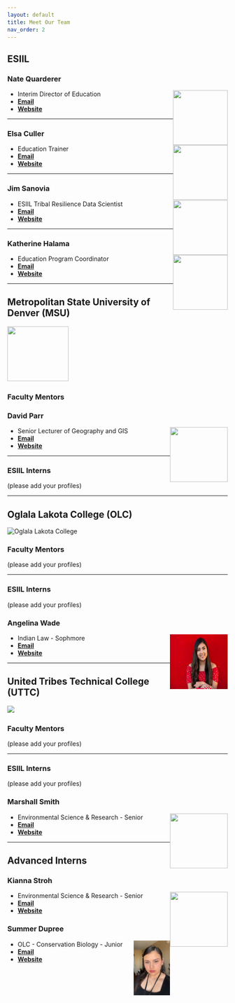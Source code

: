 ```yaml
---
layout: default
title: Meet Our Team
nav_order: 2
---
```


## ESIIL

### **Nate Quarderer** 

<img 
  style="float: right;" 
  src="https://earthlab.colorado.edu/sites/default/files/styles/square_med/public/media/image/profile.png?itok=81I5qGge" 
  width="125" height="125">
  
  * Interim Director of Education
  * <a href = "mailto:naqu1888@colorado.edu" target="_blank">**Email** </a>
  * <a href = "https://earthlab.colorado.edu/our-team/nathan-quarderer" target="_blank">**Website**</a>

***

### **Elsa Culler**


<img 
  style="float: right;" 
  src="https://avatars.githubusercontent.com/u/3465768?v=4" 
  width="125" height="125">
  
* Education Trainer
* <a href="mailto:elcu4811@colorado.edu" target = "_blank">**Email**</a>
* <a href="https://earthlab.colorado.edu/our-team/elsa-culler" target="_blank">**Website**</a>

***

### **Jim Sanovia**

<img 
  style="float: right;" 
  src="https://esiil.org/sites/default/files/inline-images/20221003_143744_1.jpg" 
  width="125" height="125">
  
  * ESIIL Tribal Resilience Data Scientist
  * <a href="mailto: jasa9153@colorado.edu" target="_blank">**Email**
  * <a href="https://esiil.org/our-team" target="_blank">**Website**</a>

***

### **Katherine Halama** 

<img 
  style="float: right;" 
  src="https://earthlab.colorado.edu/sites/default/files/styles/square_med/public/media/image/IMG_20210521_202146%20copy.jpg?itok=mhH4wgui" 
  width="125" height="125">
  
  * Education Program Coordinator
  * <a href="mailto: kaha4475@colorado.edu" target="_blank">**Email**</a>
  * <a href="https://earthlab.colorado.edu/our-team/katherine-halama" target="_blank">**Website**</a>

***

## Metropolitan State University of Denver (MSU)

<img 
  style="float: " 
  src="https://upload.wikimedia.org/wikipedia/en/thumb/c/cc/MSU_Denver_Roadrunners.svg/2880px-MSU_Denver_Roadrunners.svg.png" 
  width="140" height="125">

### **Faculty Mentors** 
 
### **David Parr** 

<img 
  style="float: right;" 
  src="https://daveparr.com/wp-content/uploads/2023/12/1629988354360.jpg" 
  width="132" height="125">
  
  * Senior Lecturer of Geography and GIS
  * <a href="mailto: githubesiil@fishslappingdance.com" target="_blank">**Email**</a>
  * <a href="https://daveparr.com/" target="_blank">**Website**</a>

***

### **ESIIL Interns**

(please add your profiles)

***
  
## Oglala Lakota College (OLC)

![Oglala Lakota College](https://www.olc.edu/theme/olc/images/logo.png)

### **Faculty Mentors** 
(please add your profiles)

***

### **ESIIL Interns** 
(please add your profiles)



### **Angelina Wade** 

<img 
  style="float: right;" 
  src="https://github.com/angelinawade12/angelinawade12.github.io/blob/main/img/professional_photo.jpg?raw=true" 
  width="132" height="125">
  
  * Indian Law - Sophmore
  * <a href="mailto: awade29716@olc.edu" target="_blank">**Email**</a>
  * <a href="https://angelinawade12.github.io/" target="_blank">**Website**</a>
  
***

## United Tribes Technical College (UTTC)

<img src="https://uttc.edu/wp-content/uploads/2021/04/uttc-logo-long.png">

### **Faculty Mentors** 
(please add your profiles)

***

### **ESIIL Interns** 
(please add your profiles)

### **Marshall Smith** 

<img 
  style="float: right;" 
  src="https://instagram.ffar1-2.fna.fbcdn.net/v/t51.2885-19/387693032_320832033875982_841846565515082481_n.jpg?stp=dst-jpg_s320x320&_nc_ht=instagram.ffar1-2.fna.fbcdn.net&_nc_cat=106&_nc_ohc=jsUXJym92bQAb4jBJ-T&edm=AOQ1c0wBAAAA&ccb=7-5&oh=00_AfDHVpWSAdKdsuaKrlik7MVSHOVGZ0mYPqqMlAz3NOGz2w&oe=66287361&_nc_sid=8b3546" 
  width="132" height="125">
  
  * Environmental Science & Research - Senior
  * <a href="mailto: smith.marshall@stu.uttc.edu" target="_blank">**Email**</a>
  * <a href="https://orduck31.github.io/" target="_blank">**Website**</a>






***

## **Advanced Interns** 

### **Kianna Stroh** 

<img 
  style="float: right;" 
  src="https://avatars.githubusercontent.com/u/128726312?v=4" 
  width="132" height="125">
  
  * Environmental Science & Research - Senior
  * <a href="mailto: stroh.kianna@stu.uttc.edu" target="_blank">**Email**</a>
  * <a href="https://kistroh.github.io/Kistroh-esiil-stars-webpage/" target="_blank">**Website**</a>

### **Summer Dupree** 

<img 
  style="float: right;" 
  src="https://github.com/sdupree27886/sdupree/blob/main/AIHEC_headshot_cropped.png" 
  width="auto" height="125">
  
  * OLC - Conservation Biology - Junior
  * <a href="mailto: sdupree27886@olc.edu" target="_blank">**Email**</a>
  * <a href="https://sdupree27886.github.io/sdupree/" target="_blank">**Website**</a>
